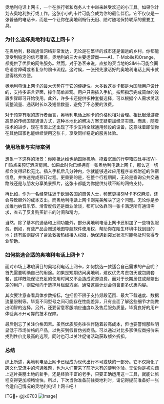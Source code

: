 奥地利电话上网卡，一个在旅行者和商务人士中越来越受欢迎的小工具。如果你计划去奥地利旅行或工作，这张小小的卡片可能会成为你的最佳伴侣。它不仅仅是一张普通的电话卡，而是一个让你在奥地利畅行无阻、随时随地保持联系的重要工具。

### 为什么选择奥地利电话上网卡？

在奥地利，移动通信网络非常发达，无论是在繁华的城市还是偏远的乡村，你都能享受到稳定的信号覆盖。奥地利的三大主要运营商——A1、T-Mobile和Orange，都提供了优质的网络服务。然而，对于游客来说，直接购买当地的SIM卡可能会面临语言障碍或者复杂的购卡流程。这时候，一张预先激活好的奥地利电话上网卡就显得格外方便。

奥地利电话上网卡的最大优势在于它的便捷性。大多数这类卡都是为国际用户设计的，支持多语言界面，操作简单直观。用户只需插入手机，按照指示完成简单的设置步骤即可开始使用。此外，许多卡还提供多种套餐选择，可以根据个人需求灵活调整流量、通话时长以及短信数量，避免了不必要的浪费。

对于预算有限的旅行者而言，奥地利电话上网卡的价格也相对合理。相比起漫游费高昂的传统国际通话方式，这种本地化的解决方案无疑更加经济实惠。而且，随着技术的进步，现在市面上还出现了不少支持全球通用频段的设备，这意味着即使你在其他国家也能继续使用这张卡，享受同样稳定的服务体验。

### 使用场景与实际案例

想象一下这样的场景：你刚抵达维也纳国际机场，拖着沉重的行李箱四处寻找Wi-Fi热点来预订酒店房间。如果此时你已经拥有一张奥地利电话上网卡，那么这一切都会变得轻松无比。插入手机后几分钟内，你就能够通过应用程序查找附近的住宿信息，并快速完成预订过程。更重要的是，在整个行程期间，无论是查询公共交通路线还是与朋友分享美景照片，这张卡都能为你提供持续不断的网络支持。

再比如，作为一名经常往返于欧洲各国的商务人士，频繁更换SIM卡不仅麻烦，还会导致额外的成本支出。而奥地利电话上网卡则完美解决了这个问题。无论你是参加维也纳音乐节、滑雪度假还是商业洽谈，都可以依靠同一张卡满足所有通讯需求，省去了反复购买新卡的时间和精力。

当然，除了基本的通话和上网功能外，部分奥地利电话上网卡还附加了一些特色服务。例如，有些产品会赠送地图导航软件使用权，帮助你在陌生环境中找到目的地；还有些则提供了紧急救援热线接入权限，确保遇到突发状况时能够及时获得专业帮助。

### 如何挑选合适的奥地利电话上网卡？

面对市场上琳琅满目的奥地利电话上网卡，如何挑选一款适合自己需求的产品呢？首先需要明确自己的用途。如果是短期访问奥地利，建议优先考虑包天或包周套餐，这样既能保证充足的使用时间又不会造成资源浪费。而对于长期居住或频繁出差的用户，则应倾向于选择月租型方案，通常这类计划会包含更多优惠内容。

其次要注意查看具体参数指标，包括但不限于支持频段范围、最大下载速度、数据流量限制等。毕竟不同型号之间可能存在性能差异，只有全面了解这些细节才能做出明智的选择。另外，还要留意客服响应速度以及售后服务质量，毕竟良好的用户体验离不开可靠的技术保障。

最后别忘了关注价格因素。虽然优质服务往往伴随着较高成本，但也要警惕那些明显低于市场价格的产品，以免买到假冒伪劣商品。可以通过对比多家供应商报价来找到性价比最高的选项，同时也可以关注促销活动获取额外折扣。

### 总结

综上所述，奥地利电话上网卡已经成为现代出行不可或缺的一部分。它不仅简化了跨文化交流中的沟通难题，也为人们带来了前所未有的便利体验。无论你是初次踏上这片美丽土地的新手，还是经验丰富的老手，只要正确运用这一工具，就能让旅程变得更加顺畅愉快。所以，下次当你准备前往奥地利时，请记得提前准备好一张合适自己情况的奥地利电话上网卡吧！

[TG💪+ @jx0703 ![Image](https://github.com/user-attachments/assets/dbca1d08-cadb-493c-b0ec-ad6f7a83f270)]